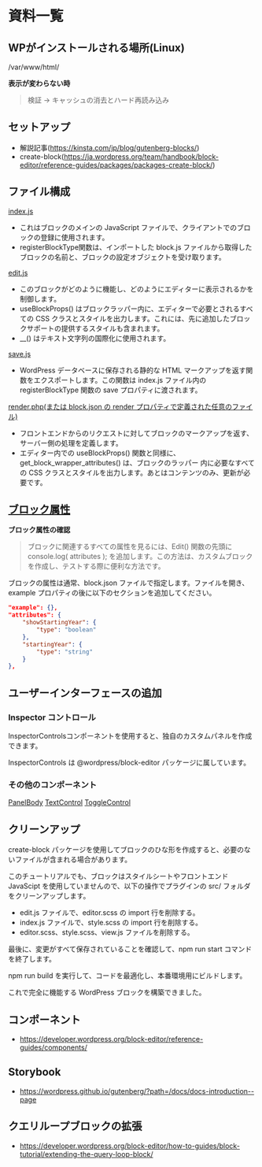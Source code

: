 # 資料一覧

## WPがインストールされる場所(Linux)
/var/www/html/

**表示が変わらない時** 
> 検証 -> キャッシュの消去とハード再読み込み

## セットアップ
- 解説記事(https://kinsta.com/jp/blog/gutenberg-blocks/)
- create-block(https://ja.wordpress.org/team/handbook/block-editor/reference-guides/packages/packages-create-block/)

## ファイル構成
[index.js](https://ja.wordpress.org/team/handbook/block-editor/getting-started/fundamentals/file-structure-of-a-block/#indexjs)
- これはブロックのメインの JavaScript ファイルで、クライアントでのブロックの登録に使用されます。
- registerBlockType関数は、インポートした block.js ファイルから取得したブロックの名前と、ブロックの設定オブジェクトを受け取ります。

[edit.js](https://ja.wordpress.org/team/handbook/block-editor/getting-started/fundamentals/file-structure-of-a-block/#editjs)
- このブロックがどのように機能し、どのようにエディターに表示されるかを制御します。
- useBlockProps() はブロックラッパー内に、エディターで必要とされるすべての CSS クラスとスタイルを出力します。これには、先に追加したブロックサポートの提供するスタイルも含まれます。
- __() はテキスト文字列の国際化に使用されます。

[save.js](https://ja.wordpress.org/team/handbook/block-editor/getting-started/fundamentals/file-structure-of-a-block/#savejs)
- WordPress データベースに保存される静的な HTML マークアップを返す関数をエクスポートします。この関数は index.js ファイル内の registerBlockType 関数の save プロパティに渡されます。

[render.php(または block.json の render プロパティで定義された任意のファイル)](https://ja.wordpress.org/team/handbook/block-editor/getting-started/fundamentals/file-structure-of-a-block/#renderphp)
- フロントエンドからのリクエストに対してブロックのマークアップを返す、サーバー側の処理を定義します。
- エディター内での useBlockProps() 関数と同様に、get_block_wrapper_attributes() は、ブロックのラッパー 内に必要なすべての CSS クラスとスタイルを出力します。あとはコンテンツのみ、更新が必要です。

## [ブロック属性](https://ja.wordpress.org/team/handbook/block-editor/reference-guides/block-api/block-attributes/)

**ブロック属性の確認** 
> ブロックに関連するすべての属性を見るには、Edit() 関数の先頭に console.log( attributes ); を追加します。この方法は、カスタムブロックを作成し、テストする際に便利な方法です。

ブロックの属性は通常、block.json ファイルで指定します。ファイルを開き、example プロパティの後に以下のセクションを追加してください。

```json
"example": {},
"attributes": {
    "showStartingYear": {
        "type": "boolean"
    },
    "startingYear": {
        "type": "string"
    }
},
```

## ユーザーインターフェースの追加

### Inspector コントロール
InspectorControlsコンポーネントを使用すると、独自のカスタムパネルを作成できます。

InspectorControls は @wordpress/block-editor パッケージに属しています。

### その他のコンポーネント
[PanelBody](https://developer.wordpress.org/block-editor/reference-guides/components/panel/#panelbody)
[TextControl](https://developer.wordpress.org/block-editor/reference-guides/components/text-control/)
[ToggleControl](https://developer.wordpress.org/block-editor/reference-guides/components/toggle-control/)

## クリーンアップ
create-block パッケージを使用してブロックのひな形を作成すると、必要のないファイルが含まれる場合があります。

このチュートリアルでも、ブロックはスタイルシートやフロントエンド JavaScipt を使用していませんので、以下の操作でプラグインの src/ フォルダをクリーンアップします。

- edit.js ファイルで、editor.scss の import 行を削除する。
- index.js ファイルで、style.scss の import 行を削除する。
- editor.scss、style.scss、view.js ファイルを削除する。

最後に、変更がすべて保存されていることを確認して、npm run start コマンドを終了します。

npm run build を実行して、コードを最適化し、本番環境用にビルドします。

これで完全に機能する WordPress ブロックを構築できました。

## コンポーネント
- https://developer.wordpress.org/block-editor/reference-guides/components/

## Storybook
- https://wordpress.github.io/gutenberg/?path=/docs/docs-introduction--page
  
## クエリループブロックの拡張
- https://developer.wordpress.org/block-editor/how-to-guides/block-tutorial/extending-the-query-loop-block/

